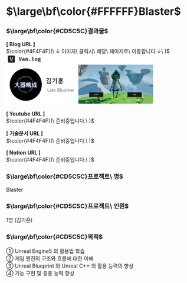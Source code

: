 # $\large\bf\color{#FFFFFF}Blaster$

### $\large\bf\color{#CD5C5C}결과물$

<b>[ Blog URL ]</b></br>
$\color{#4F4F4F}(\ ↓ 이미지\ 클릭시\ 해당\ 페이지로\ 이동합니다.↓\ )$</br>
<a href="https://velog.io/@kih0976/UE5-Multi-Shooter">
    <img src="ReadMe/Velog_Profile.png" alt="Blaster" width="400"/>
</a>
</br>

<b>[ Youtube URL ]</b></br>
$\color{#4F4F4F}(\ 준비중입니다.\ )$</br>
<!-- 
$\color{#4F4F4F}(\ ↓ 이미지\ 클릭시\ 해당\ 페이지로\ 이동합니다.↓\ )$</br>
<a href="https://youtu.be/3WtWpuiZKHQ?si=RhyvdUjwbz10e-NU">
    <img src="./ReadMe/Youtube.png" alt="HelloWorld 영상" width="400"/>
</a>
</br>
-->

<b>[ 기술문서 URL ]</b></br>
$\color{#4F4F4F}(\ 준비중입니다.\ )$</br>
<!--
$\color{#4F4F4F}(\ ↓ 이미지\ 클릭시\ 해당\ 페이지로\ 이동합니다.↓\ )$</br>
<a href="https://docs.google.com/presentation/d/1fuKG9BoitK53O4hCPgpFncsSIA7RVoT0V5RxG0D7CQY/edit?usp=sharing">
    <img src="./ReadMe/HelloWorld.png" alt="HelloWorld 기술문서" width="400"/>
</a>
</br>
-->

<b>[ Notion URL ]</b></br>
$\color{#4F4F4F}(\ 준비중입니다.\ )$</br>
<!--
$\color{#4F4F4F}(\ ↓ 이미지\ 클릭시\ 해당\ 페이지로\ 이동합니다.↓\ )$</br>
<a href="https://reminiscent-moth-47a.notion.site/UE5-Single-e540b8c03b17478eab34ec2248c2ab6a?pvs=4">
    <img src="./ReadMe/Notion.png" alt="HelloWorld 개발일지" width="400"/>
</a>
</br>
-->

### $\large\bf\color{#CD5C5C}프로젝트\ 명$

Blaster

### $\large\bf\color{#CD5C5C}프로젝트\ 인원$

1명 (김기훈)

### $\large\bf\color{#CD5C5C}목적$

① Unreal Engine5 의 활용법 학습</br>
② 게임 엔진의 구조와 흐름에 대한 이해</br>
③ Unreal Blueprint 와 Unreal C++ 의 활용 능력의 향상</br>
④ 기능 구현 및 응용 능력 향상</br>
